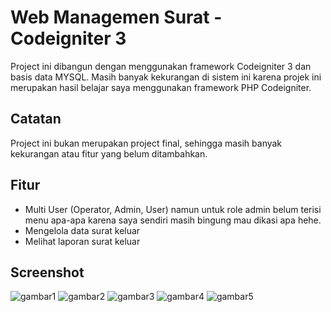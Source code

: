 # Web Managemen Surat - Codeigniter 3
Project ini dibangun dengan menggunakan framework Codeigniter 3 dan basis data MYSQL. Masih banyak kekurangan di sistem ini karena projek ini merupakan hasil belajar saya menggunakan framework PHP Codeigniter.

## Catatan
Project ini bukan merupakan project final, sehingga masih banyak kekurangan atau fitur yang belum ditambahkan.

## Fitur
- Multi User (Operator, Admin, User) namun untuk role admin belum terisi menu apa-apa karena saya sendiri masih bingung mau dikasi apa hehe.
- Mengelola data surat keluar
- Melihat laporan surat keluar

## Screenshot
![gambar1](https://user-images.githubusercontent.com/62179572/127934915-d098d722-901c-4422-ac5a-dc599d820de2.jpg)
![gambar2](https://user-images.githubusercontent.com/62179572/127934918-1dc5f62b-c3f8-43c9-9b00-bbdc03d969e5.jpg)
![gambar3](https://user-images.githubusercontent.com/62179572/127934919-a6b713d7-95ff-4d4c-a944-1cf326147718.jpg)
![gambar4](https://user-images.githubusercontent.com/62179572/127934921-fe6e2830-cf56-4dd7-8eaf-c738ffa89e08.jpg)
![gambar5](https://user-images.githubusercontent.com/62179572/127934924-ac17aac6-27ad-4cc9-add1-7c09380c31e0.jpg)

